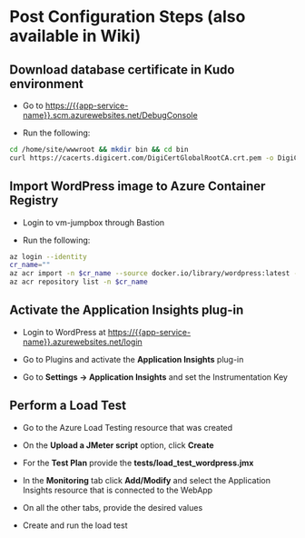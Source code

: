# Post Configuration Steps (also available in Wiki)

## Download database certificate in Kudo environment

* Go to <https://{{app-service-name}}.scm.azurewebsites.net/DebugConsole>

* Run the following:

```bash
cd /home/site/wwwroot && mkdir bin && cd bin
curl https://cacerts.digicert.com/DigiCertGlobalRootCA.crt.pem -o DigiCertGlobalRootCA.crt.pem
```

## Import WordPress image to Azure Container Registry

* Login to vm-jumpbox through Bastion

* Run the following:

```bash
az login --identity
cr_name=""
az acr import -n $cr_name --source docker.io/library/wordpress:latest --image wordpress:latest
az acr repository list -n $cr_name
```

## Activate the Application Insights plug-in

* Login to WordPress at <https://{{app-service-name}}.azurewebsites.net/login>

* Go to Plugins and activate the **Application Insights** plug-in

* Go to **Settings -> Application Insights** and set the Instrumentation Key

## Perform a Load Test

* Go to the Azure Load Testing resource that was created

* On the **Upload a JMeter script** option, click **Create**

* For the **Test Plan** provide the **tests/load_test_wordpress.jmx**

* In the **Monitoring** tab click **Add/Modify** and select the Application Insights resource that is connected to the WebApp

* On all the other tabs, provide the desired values

* Create and run the load test
